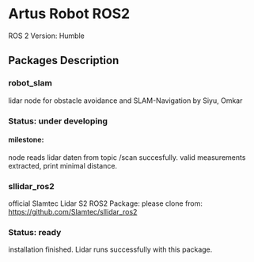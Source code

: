 # Artus Robot ROS2
ROS 2 Version: Humble
## Packages Description
### robot_slam
lidar node for obstacle avoidance and SLAM-Navigation
by Siyu, Omkar
### Status: under developing
#### milestone: 
node reads lidar daten from topic /scan succesfully.
valid measurements extracted, print minimal distance.

### sllidar_ros2
official Slamtec Lidar S2 ROS2 Package:
please clone from:
https://github.com/Slamtec/sllidar_ros2
### Status: ready
installation finished. Lidar runs successfully with this package.

